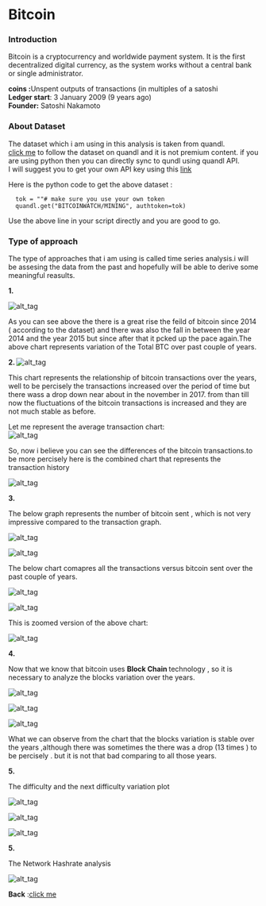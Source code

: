 <h1> Bitcoin </h1>

### Introduction 

Bitcoin is a cryptocurrency and worldwide payment system. It is the first decentralized digital currency, as the system works without a central bank or single administrator.<br>

 <b> coins :</b>Unspent outputs of transactions (in multiples of a satoshi <br>
 <b> Ledger start</b>: 3 January 2009 (9 years ago)<br>
 <b>Founder:</b> Satoshi Nakamoto
 
 ### About Dataset
 
 The dataset which i am using in this analysis is taken from quandl.<br>
 [click me](https://www.quandl.com/data/BITCOINWATCH-Bitcoin-Watch) to follow the dataset on quandl and it is not premium content.
 if you are using python then you can directly sync to qundl using quandl API.<br>I will suggest you to get your own API key using this [link](https://www.quandl.com/account/api)
 
 Here is the python code to get the above dataset :
  
      tok = ""# make sure you use your own token
      quandl.get("BITCOINWATCH/MINING", authtoken=tok)
 Use the above line in your script directly and you are good to go.
 
 ### Type of approach
 
The type of approaches that i am using is called time series analysis.i will be assesing the data from the past and hopefully will be able to derive some meaningful reasults.

<b> 1. </b> 

![alt_tag](https://github.com/vshantam/Data-Analysis/blob/master/Data%20Analysis/Bitcoin/Analysis/figure_1.png)

As you can see above the there is a great rise the feild of bitcoin since 2014 ( according to the dataset) and there was also the fall in between the year 2014 and the year 2015 but since after that it pcked up the pace again.The above chart represents variation of the Total BTC over past couple of years.<br>

<b> 2. </b>
![alt_tag](https://github.com/vshantam/Data-Analysis/blob/master/Data%20Analysis/Bitcoin/Analysis/figure_2.png)

This chart represents the relationship of bitcoin transactions over the years, well to be percisely the transactions increased over the period of time but there wass a drop down near about in the november in 2017. from than till now the fluctuations of the bitcoin transactions is increased and they are not much stable as before.<br>

Let me represent the average transaction chart:<br>
![alt_tag](https://github.com/vshantam/Data-Analysis/blob/master/Data%20Analysis/Bitcoin/Analysis/figure_3.png)

So, now i believe you can see the differences of the bitcoin transactions.to be more percisely here is the combined chart that represents the transaction history

![alt_tag](https://github.com/vshantam/Data-Analysis/blob/master/Data%20Analysis/Bitcoin/Analysis/figure_4.png)

<b> 3. </b>

The below graph represents the number of bitcoin sent , which is not very impressive compared to the transaction graph.

![alt_tag](https://github.com/vshantam/Data-Analysis/blob/master/Data%20Analysis/Bitcoin/Analysis/figure_5.png)

![alt_tag](https://github.com/vshantam/Data-Analysis/blob/master/Data%20Analysis/Bitcoin/Analysis/figure_6.png)

The below chart comapres all the transactions versus bitcoin sent over the past couple of years.

![alt_tag](https://github.com/vshantam/Data-Analysis/blob/master/Data%20Analysis/Bitcoin/Analysis/figure_7.png)

![alt_tag](https://github.com/vshantam/Data-Analysis/blob/master/Data%20Analysis/Bitcoin/Analysis/figure_8.png)

This is zoomed version of the above chart:

![alt_tag](https://github.com/vshantam/Data-Analysis/blob/master/Data%20Analysis/Bitcoin/Analysis/figure_8.1.png)

<b> 4. </b>

Now that we know that bitcoin uses <b> Block Chain </b> technology , so it is necessary to analyze the  blocks variation over the years.


![alt_tag](https://github.com/vshantam/Data-Analysis/blob/master/Data%20Analysis/Bitcoin/Analysis/figure_9.png)

![alt_tag](https://github.com/vshantam/Data-Analysis/blob/master/Data%20Analysis/Bitcoin/Analysis/figure_10.png)

![alt_tag](https://github.com/vshantam/Data-Analysis/blob/master/Data%20Analysis/Bitcoin/Analysis/figure_12.png)

What we can observe from the chart that the blocks variation is stable over the years ,although there was sometimes the there was a drop (13 times ) to be percisely . but it is not that bad comparing to all those years.

<b> 5.</b>


The difficulty and the next difficulty variation plot

![alt_tag](https://github.com/vshantam/Data-Analysis/blob/master/Data%20Analysis/Bitcoin/Analysis/figure_11.png)

![alt_tag](https://github.com/vshantam/Data-Analysis/blob/master/Data%20Analysis/Bitcoin/Analysis/figure_13.png)

![alt_tag](https://github.com/vshantam/Data-Analysis/blob/master/Data%20Analysis/Bitcoin/Analysis/figure_14.png)

<b> 5. </b>

The Network Hashrate analysis

![alt_tag](https://github.com/vshantam/Data-Analysis/blob/master/Data%20Analysis/Bitcoin/Analysis/figure_15.png)

<b>Back</b> :[click me](./README.md)
